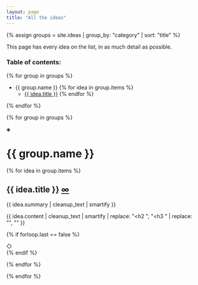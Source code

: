 ```yaml
---
layout: page
title: "All the ideas"
---
```


{% assign groups = site.ideas | group_by: "category" | sort: "title" %}

This page has every idea on the list, in as much detail as possible.

### Table of contents:

{% for group in groups %}
*   {{ group.name }}
{% for idea in group.items %}
    -   <a href="#{{ idea.slug }}">{{ idea.title }}</a>
{% endfor %}

{% endfor %}


{% for group in groups %}

<div class="separator separator__sec" aria-hidden="true">&#9672;</div>

<h1 class="title">{{ group.name }}</h1>

{% for idea in group.items %}
<h2 id="{{ idea.slug }}">{{ idea.title }} <a href="{{ idea.url }}">&infin;</a></h2>

{{ idea.summary | cleanup_text | smartify }}

{{ idea.content | cleanup_text | smartify | replace: "<h2 ", "<h3 " | replace: "</h2>", "</h3>" }}

{% if forloop.last == false %}<div class="separator" aria-hidden="true">&#9671;</div>{% endif %}

{% endfor %}

{% endfor %}
